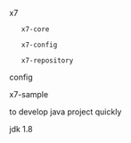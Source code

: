 x7

       x7-core
  
       x7-config
  
       x7-repository
  
  
config

x7-sample

to develop java project quickly

jdk 1.8

